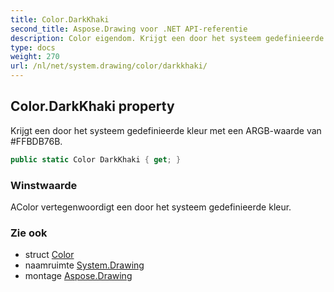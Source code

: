 ```yaml
---
title: Color.DarkKhaki
second_title: Aspose.Drawing voor .NET API-referentie
description: Color eigendom. Krijgt een door het systeem gedefinieerde kleur met een ARGBwaarde van FFBDB76B.
type: docs
weight: 270
url: /nl/net/system.drawing/color/darkkhaki/
---
```

## Color.DarkKhaki property

Krijgt een door het systeem gedefinieerde kleur met een ARGB-waarde van #FFBDB76B.

```csharp
public static Color DarkKhaki { get; }
```

### Winstwaarde

AColor vertegenwoordigt een door het systeem gedefinieerde kleur.

### Zie ook

* struct [Color](../)
* naamruimte [System.Drawing](../../color/)
* montage [Aspose.Drawing](../../../)


